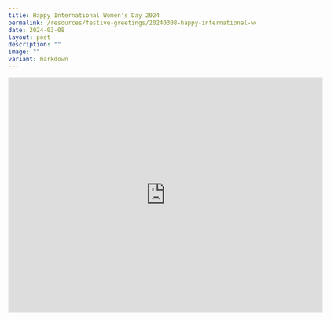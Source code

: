 ```yaml
---
title: Happy International Women's Day 2024
permalink: /resources/festive-greetings/20240308-happy-international-womens-day/
date: 2024-03-08
layout: post
description: ""
image: ""
variant: markdown
---
```

<iframe allow="autoplay; clipboard-write; encrypted-media; picture-in-picture; web-share" allowfullscreen="true" frameborder="0" scrolling="no" style="border:none;overflow:hidden" height="480" width="640" src="https://www.facebook.com/plugins/video.php?href=https%3A%2F%2Fwww.facebook.com%2Falpshealthcaresupplychain%2Fvideos%2F7115198295275937%2F&amp;width=560&amp;show_text=true&amp;height=476&amp;appId"></iframe>